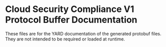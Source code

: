 # Cloud Security Compliance V1 Protocol Buffer Documentation

These files are for the YARD documentation of the generated protobuf files.
They are not intended to be required or loaded at runtime.
